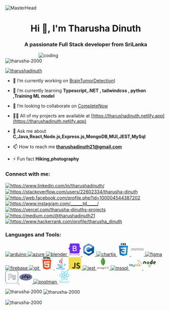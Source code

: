 ![MasterHead](https://static.toiimg.com/thumb/width-1000,height-550,imgsize-4784574,msid-103049311/103049311.jpg)
<h1 align="center">Hi 👋, I'm Tharusha Dinuth</h1>
<h3 align="center">A passionate Full Stack developer from SriLanka</h3>
<img  align="right" alt ="coding" width="400" src="https://cdn.dribbble.com/users/1162077/screenshots/3848914/programmer.gif" >

<p align="left"> <img src="https://komarev.com/ghpvc/?username=tharusha-2000&label=Profile%20views&color=0e75b6&style=flat" alt="tharusha-2000" /> </p>


<p align="left">
    <a href="https://www.linkedin.com/in/tharushadinuth/" target="blank">
      <img src="https://img.shields.io/badge/LinkedIn-%230077B5.svg?&style=for-the-badge&logo=linkedin&logoColor=white" alt="tharushadinuth" />
    </a>
  </p>

- 🔭 I’m currently working on [BrainTumorDetection](https://github.com/Tharusha-2000/BrainTumorDetection.git))

- 🌱 I’m currently learning **Typescript,.NET , tailwindcss , python ,Training ML model**

- 👯 I’m looking to collaborate on [CompleteNow](https://github.com/DilshanPathegamage123/CompeteNow-FrontEnd.git)

- 👨‍💻 All of my projects are available at [https://tharushadinuth.netlify.app](https://tharushadinuth.netlify.app)

- 💬 Ask me about **C,Java,React,Node.js,Express.js,MongoDB,MUI,JEST,MySql**

- 📫 How to reach me **tharushadinuth21@gmail.com**

- ⚡ Fun fact **Hiking,photography**

<h3 align="left">Connect with me:</h3>
<p align="left">
<a href="https://www.linkedin.com/in/tharushadinuth/" target="blank"><img align="center" src="https://raw.githubusercontent.com/rahuldkjain/github-profile-readme-generator/master/src/images/icons/Social/linked-in-alt.svg" alt="https://www.linkedin.com/in/tharushadinuth/" height="30" width="40" /></a>
<a href="https://stackoverflow.com/users/22602334/tharusha-dinuth" target="blank"><img align="center" src="https://raw.githubusercontent.com/rahuldkjain/github-profile-readme-generator/master/src/images/icons/Social/stack-overflow.svg" alt="https://stackoverflow.com/users/22602334/tharusha-dinuth" height="30" width="40" /></a>
<a href="https://web.facebook.com/profile.php?id=100004544387202" target="blank"><img align="center" src="https://raw.githubusercontent.com/rahuldkjain/github-profile-readme-generator/master/src/images/icons/Social/facebook.svg" alt="https://web.facebook.com/profile.php?id=100004544387202" height="30" width="40" /></a>
<a href="https://www.instagram.com/______td_____/" target="blank"><img align="center" src="https://raw.githubusercontent.com/rahuldkjain/github-profile-readme-generator/master/src/images/icons/Social/instagram.svg" alt="https://www.instagram.com/______td_____/" height="30" width="40" /></a>
<a href="https://vercel.com/tharusha-dinuths-projects" target="blank"><img align="center" src="https://firebasestorage.googleapis.com/v0/b/protofilo-fe6a9.appspot.com/o/Personaldetails%2FVercel%20Logo.png?alt=media&token=e77598dc-79e2-4833-ba9b-b92dcdc653e6" alt="https://vercel.com/tharusha-dinuths-projects" height="30" width="40" /></a>
<a href="https://medium.com/@tharushadinuth21" target="blank"><img align="center" src="https://raw.githubusercontent.com/rahuldkjain/github-profile-readme-generator/master/src/images/icons/Social/medium.svg" alt="https://medium.com/@tharushadinuth21" height="30" width="40" /></a>
<a href="https://www.hackerrank.com/profile/tharusha_dinuth" target="blank"><img align="center" src="https://raw.githubusercontent.com/rahuldkjain/github-profile-readme-generator/master/src/images/icons/Social/hackerrank.svg" alt="https://www.hackerrank.com/profile/tharusha_dinuth" height="30" width="40" /></a>
</p>

<h3 align="left">Languages and Tools:</h3>
<p align="left"> <a href="https://www.arduino.cc/" target="_blank" rel="noreferrer"> <img src="https://cdn.worldvectorlogo.com/logos/arduino-1.svg" alt="arduino" width="40" height="40"/> </a> <a href="https://azure.microsoft.com/en-in/" target="_blank" rel="noreferrer"> <img src="https://www.vectorlogo.zone/logos/microsoft_azure/microsoft_azure-icon.svg" alt="azure" width="40" height="40"/> </a> <a href="https://www.blender.org/" target="_blank" rel="noreferrer"> <img src="https://download.blender.org/branding/community/blender_community_badge_white.svg" alt="blender" width="40" height="40"/> </a> <a href="https://getbootstrap.com" target="_blank" rel="noreferrer"> <img src="https://raw.githubusercontent.com/devicons/devicon/master/icons/bootstrap/bootstrap-plain-wordmark.svg" alt="bootstrap" width="40" height="40"/> </a> <a href="https://www.cprogramming.com/" target="_blank" rel="noreferrer"> <img src="https://raw.githubusercontent.com/devicons/devicon/master/icons/c/c-original.svg" alt="c" width="40" height="40"/> </a> <a href="https://www.chartjs.org" target="_blank" rel="noreferrer"> <img src="https://www.chartjs.org/media/logo-title.svg" alt="chartjs" width="40" height="40"/> </a> <a href="https://www.w3schools.com/css/" target="_blank" rel="noreferrer"> <img src="https://raw.githubusercontent.com/devicons/devicon/master/icons/css3/css3-original-wordmark.svg" alt="css3" width="40" height="40"/> </a> <a href="https://expressjs.com" target="_blank" rel="noreferrer"> <img src="https://raw.githubusercontent.com/devicons/devicon/master/icons/express/express-original-wordmark.svg" alt="express" width="40" height="40"/> </a> <a href="https://www.figma.com/" target="_blank" rel="noreferrer"> <img src="https://www.vectorlogo.zone/logos/figma/figma-icon.svg" alt="figma" width="40" height="40"/> </a> <a href="https://firebase.google.com/" target="_blank" rel="noreferrer"> <img src="https://www.vectorlogo.zone/logos/firebase/firebase-icon.svg" alt="firebase" width="40" height="40"/> </a> <a href="https://git-scm.com/" target="_blank" rel="noreferrer"> <img src="https://www.vectorlogo.zone/logos/git-scm/git-scm-icon.svg" alt="git" width="40" height="40"/> </a> <a href="https://www.w3.org/html/" target="_blank" rel="noreferrer"> <img src="https://raw.githubusercontent.com/devicons/devicon/master/icons/html5/html5-original-wordmark.svg" alt="html5" width="40" height="40"/> </a> <a href="https://www.java.com" target="_blank" rel="noreferrer"> <img src="https://raw.githubusercontent.com/devicons/devicon/master/icons/java/java-original.svg" alt="java" width="40" height="40"/> </a> <a href="https://developer.mozilla.org/en-US/docs/Web/JavaScript" target="_blank" rel="noreferrer"> <img src="https://raw.githubusercontent.com/devicons/devicon/master/icons/javascript/javascript-original.svg" alt="javascript" width="40" height="40"/> </a> <a href="https://jestjs.io" target="_blank" rel="noreferrer"> <img src="https://www.vectorlogo.zone/logos/jestjsio/jestjsio-icon.svg" alt="jest" width="40" height="40"/> </a> <a href="https://www.mongodb.com/" target="_blank" rel="noreferrer"> <img src="https://raw.githubusercontent.com/devicons/devicon/master/icons/mongodb/mongodb-original-wordmark.svg" alt="mongodb" width="40" height="40"/> </a> <a href="https://www.microsoft.com/en-us/sql-server" target="_blank" rel="noreferrer"> <img src="https://www.svgrepo.com/show/303229/microsoft-sql-server-logo.svg" alt="mssql" width="40" height="40"/> </a> <a href="https://www.mysql.com/" target="_blank" rel="noreferrer"> <img src="https://raw.githubusercontent.com/devicons/devicon/master/icons/mysql/mysql-original-wordmark.svg" alt="mysql" width="40" height="40"/> </a> <a href="https://nodejs.org" target="_blank" rel="noreferrer"> <img src="https://raw.githubusercontent.com/devicons/devicon/master/icons/nodejs/nodejs-original-wordmark.svg" alt="nodejs" width="40" height="40"/> </a> <a href="https://www.photoshop.com/en" target="_blank" rel="noreferrer"> <img src="https://raw.githubusercontent.com/devicons/devicon/master/icons/photoshop/photoshop-line.svg" alt="photoshop" width="40" height="40"/> </a> <a href="https://www.php.net" target="_blank" rel="noreferrer"> <img src="https://raw.githubusercontent.com/devicons/devicon/master/icons/php/php-original.svg" alt="php" width="40" height="40"/> </a> <a href="https://postman.com" target="_blank" rel="noreferrer"> <img src="https://www.vectorlogo.zone/logos/getpostman/getpostman-icon.svg" alt="postman" width="40" height="40"/> </a> <a href="https://reactjs.org/" target="_blank" rel="noreferrer"> <img src="https://raw.githubusercontent.com/devicons/devicon/master/icons/react/react-original-wordmark.svg" alt="react" width="40" height="40"/> </a> </p>

<p><img align="left" src="https://github-readme-stats.vercel.app/api/top-langs?username=tharusha-2000&show_icons=true&locale=en&layout=compact" alt="tharusha-2000" /></p>

<p>&nbsp;<img align="center" src="https://github-readme-stats.vercel.app/api?username=tharusha-2000&show_icons=true&locale=en" alt="tharusha-2000" /></p>

<p><img align="center" src="https://github-readme-streak-stats.herokuapp.com/?user=tharusha-2000&" alt="tharusha-2000" /></p>

